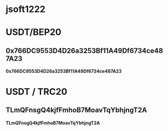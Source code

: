 # jsoft1222

# USDT/BEP20 
## 0x766DC9553D4D26a3253Bf11A49Df6734ce487A23
#### 0x766DC9553D4D26a3253Bf11A49Df6734ce487A23


# USDT / TRC20
## TLmQFnsgQ4kjfFmhoB7MoavTqYbhjngT2A
#### TLmQFnsgQ4kjfFmhoB7MoavTqYbhjngT2A


